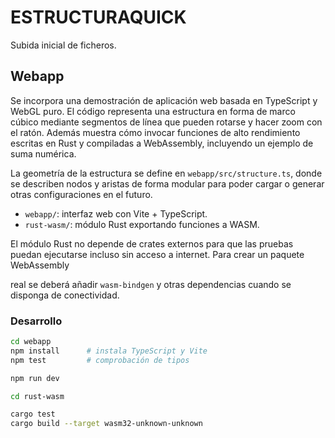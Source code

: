 # ESTRUCTURAQUICK

Subida inicial de ficheros.

## Webapp


Se incorpora una demostración de aplicación web basada en TypeScript y WebGL
puro. El código representa una estructura en forma de marco cúbico mediante
segmentos de línea que pueden rotarse y hacer zoom con el ratón. Además
muestra cómo invocar funciones de alto rendimiento escritas en Rust y
compiladas a WebAssembly, incluyendo un ejemplo de suma numérica.


La geometría de la estructura se define en `webapp/src/structure.ts`, donde
se describen nodos y aristas de forma modular para poder cargar o generar
otras configuraciones en el futuro.


- `webapp/`: interfaz web con Vite + TypeScript.
- `rust-wasm/`: módulo Rust exportando funciones a WASM.


El módulo Rust no depende de crates externos para que las pruebas puedan
ejecutarse incluso sin acceso a internet. Para crear un paquete WebAssembly

real se deberá añadir `wasm-bindgen` y otras dependencias cuando se disponga
de conectividad.

### Desarrollo

```bash
cd webapp
npm install      # instala TypeScript y Vite
npm test         # comprobación de tipos

npm run dev
```

```bash
cd rust-wasm

cargo test
cargo build --target wasm32-unknown-unknown

```
